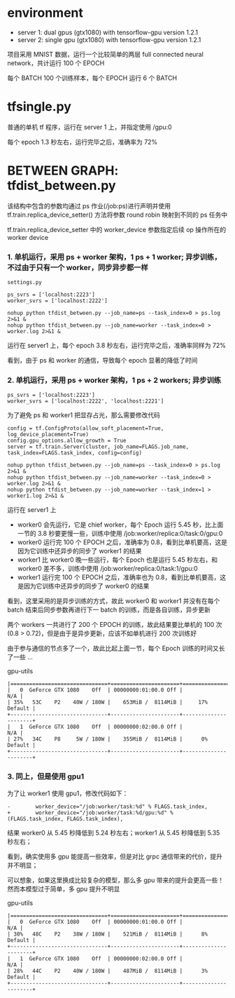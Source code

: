 
environment
=============
- server 1: dual gpus (gtx1080) with tensorflow-gpu version 1.2.1
- server 2: single gpu (gtx1080) with tensorflow-gpu version 1.2.1

项目采用 MNIST 数据，运行一个比较简单的两层 full connected neural network，共计运行 100 个 EPOCH

每个 BATCH 100 个训练样本，每个 EPOCH 运行 6 个 BATCH

tfsingle.py
=============
普通的单机 tf 程序，运行在 server 1 上，并指定使用 /gpu:0

每个 epoch 1.3 秒左右，运行完毕之后，准确率为 72%

BETWEEN GRAPH: tfdist_between.py
==================================

该结构中包含的参数均通过 ps 作业(/job:ps)进行声明并使用tf.train.replica_device_setter() 方法将参数 round robin 映射到不同的 ps 任务中

tf.train.replica_device_setter 中的 worker_device 参数指定后续 op 操作所在的 worker device

### 1. 单机运行，采用 ps + worker 架构，1 ps + 1 worker; 异步训练，不过由于只有一个 worker，同步异步都一样

```
settings.py

ps_svrs = ['localhost:2223']
worker_svrs = ['localhost:2222']
```

```
nohup python tfdist_between.py --job_name=ps --task_index=0 > ps.log 2>&1 &
nohup python tfdist_between.py --job_name=worker --task_index=0 > worker.log 2>&1 &
```

运行在 server1 上，每个 epoch 3.8 秒左右，运行完毕之后，准确率同样为 72%

看到，由于 ps 和 worker 的通信，导致每个 epoch 显著的降低了时间

### 2. 单机运行，采用 ps + worker 架构，1 ps + 2 workers; 异步训练

```
ps_svrs = ['localhost:2223']
worker_svrs = ['localhost:2222', 'localhost:2221']
```

为了避免 ps 和 worker1 把显存占光，那么需要修改代码

```
config = tf.ConfigProto(allow_soft_placement=True, log_device_placement=True)
config.gpu_options.allow_growth = True
server = tf.train.Server(cluster, job_name=FLAGS.job_name, task_index=FLAGS.task_index, config=config)
```

```
nohup python tfdist_between.py --job_name=ps --task_index=0 > ps.log 2>&1 &
nohup python tfdist_between.py --job_name=worker --task_index=0 > worker.log 2>&1 &
nohup python tfdist_between.py --job_name=worker --task_index=1 > worker1.log 2>&1 &
```

运行在 server1 上

- worker0 会先运行，它是 chief worker，每个 Epoch 运行 5.45 秒，比上面一节的 3.8 秒要更慢一些，训练中使用 /job:worker/replica:0/task:0/gpu:0
- worker0 运行完 100 个 EPOCH 之后，准确率为 0.8，看到比单机要高，这是因为它训练中还异步的同步了 worker1 的结果
- worker1 比 worker0 晚一些运行，每个 Epoch 也是运行 5.45 秒左右，和 worker0 差不多，训练中使用 /job:worker/replica:0/task:1/gpu:0
- worker1 运行完 100 个 EPOCH 之后，准确率也为 0.8，看到比单机要高，这是因为它训练中还异步的同步了 worker0 的结果

看到，这里采用的是异步训练的方式，故此 worker0 和 worker1 并没有在每个 batch 结束后同步参数再进行下一 batch 的训练，而是各自训练，异步更新

两个 workers 一共进行了 200 个 EPOCH 的训练，故此结果要比单机的 100 次 (0.8 > 0.72)，但是由于是异步更新，应该不如单机进行 200 次训练好

由于参与通信的节点多了一个，故此比起上面一节，每个 Epoch 训练的时间又长了一些  ...

gpu-utils

```
|===============================+======================+======================|
|   0  GeForce GTX 1080    Off  | 00000000:01:00.0 Off |                  N/A |
| 35%   53C    P2    40W / 180W |    653MiB /  8114MiB |     17%      Default |
+-------------------------------+----------------------+----------------------+
|   1  GeForce GTX 1080    Off  | 00000000:02:00.0 Off |                  N/A |
| 27%   34C    P8     5W / 180W |    355MiB /  8114MiB |      0%      Default |
+-------------------------------+----------------------+----------------------+
```

### 3. 同上，但是使用 gpu1

为了让 worker1 使用 gpu1，修改代码如下：

```
-        worker_device="/job:worker/task:%d" % FLAGS.task_index,
+        worker_device="/job:worker/task:%d/gpu:%d" % (FLAGS.task_index, FLAGS.task_index),
```

结果 worker0 从 5.45 秒降低到 5.24 秒左右；worker1 从 5.45 秒降低到 5.35 秒左右；

看到，确实使用多 gpu 能提高一些效率，但是对比 grpc 通信带来的代价，提升并不明显；

可以想象，如果这里换成比较复杂的模型，那么多 gpu 带来的提升会更高一些！然而本模型过于简单，多 gpu 提升不明显

gpu-utils

```
|===============================+======================+======================|
|   0  GeForce GTX 1080    Off  | 00000000:01:00.0 Off |                  N/A |
| 30%   48C    P2    38W / 180W |    521MiB /  8114MiB |      8%      Default |
+-------------------------------+----------------------+----------------------+
|   1  GeForce GTX 1080    Off  | 00000000:02:00.0 Off |                  N/A |
| 28%   44C    P2    40W / 180W |    487MiB /  8114MiB |      3%      Default |
+-------------------------------+----------------------+----------------------+
```


